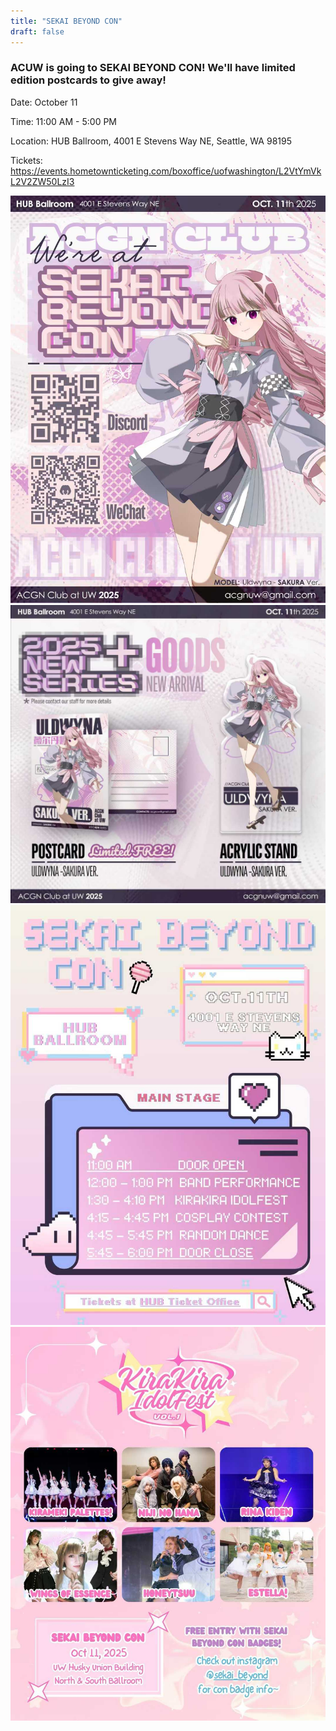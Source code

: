```yaml
---
title: "SEKAI BEYOND CON"
draft: false
---
```


### ACUW is going to SEKAI BEYOND CON! We'll have limited edition postcards to give away!

Date: October 11

Time: 11:00 AM - 5:00 PM

Location: HUB Ballroom, 4001 E Stevens Way NE, Seattle, WA 98195

Tickets: https://events.hometownticketing.com/boxoffice/uofwashington/L2VtYmVkL2V2ZW50LzI3

![01](uw_con_01.jpg)
![02](uw_con_02.jpg)
![03](uw_con_03.jpg)
![04](uw_con_04.jpg)